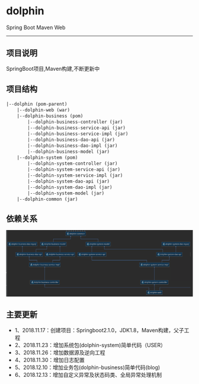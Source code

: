 # dolphin
Spring Boot Maven Web

---
## 项目说明
  SpringBoot项目,Maven构建,不断更新中

## 项目结构
	|--dolphin (pom-parent)
	    |--dolphin-web (war)
		|--dolphin-business (pom)
			|--dolphin-business-controller (jar)
			|--dolphin-business-service-api (jar)
			|--dolphin-business-service-impl (jar)
			|--dolphin-business-dao-api (jar)
			|--dolphin-business-dao-impl (jar)  
			|--dolphin-business-model (jar)
		|--dolphin-system (pom)
			|--dolphin-system-controller (jar)
			|--dolphin-system-service-api (jar)
			|--dolphin-system-service-impl (jar)
			|--dolphin-system-dao-api (jar)
			|--dolphin-system-dao-impl (jar)  
			|--dolphin-system-model (jar)
		|--dolphin-common (jar)
        
## 依赖关系
![项目依赖关系图](https://github.com/dolphin422/github_repository/blob/master/img-folder/dolphin/%E9%A1%B9%E7%9B%AE%E5%8C%85%E4%BE%9D%E8%B5%96%E5%85%B3%E7%B3%BB.png)
## 主要更新
- 1、2018.11.17：创建项目：Springboot2.1.0，JDK1.8，Maven构建，父子工程
- 2、2018.11.23：增加系统包(dolphin-system)简单代码（USER）
- 3、2018.11.26：增加数据源及逆向工程
- 4、2018.11.30：增加日志配置
- 5、2018.12.10：增加业务包(dolphin-business)简单代码(blog)
- 6、2018.12.13：增加自定义异常及状态码类、全局异常处理机制





